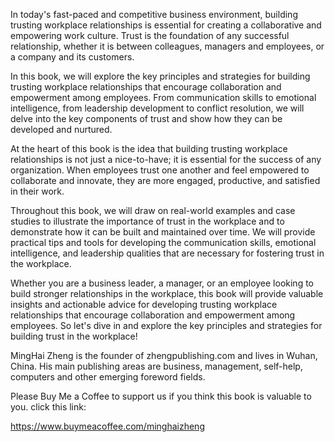 
In today's fast-paced and competitive business environment, building trusting workplace relationships is essential for creating a collaborative and empowering work culture. Trust is the foundation of any successful relationship, whether it is between colleagues, managers and employees, or a company and its customers.

In this book, we will explore the key principles and strategies for building trusting workplace relationships that encourage collaboration and empowerment among employees. From communication skills to emotional intelligence, from leadership development to conflict resolution, we will delve into the key components of trust and show how they can be developed and nurtured.

At the heart of this book is the idea that building trusting workplace relationships is not just a nice-to-have; it is essential for the success of any organization. When employees trust one another and feel empowered to collaborate and innovate, they are more engaged, productive, and satisfied in their work.

Throughout this book, we will draw on real-world examples and case studies to illustrate the importance of trust in the workplace and to demonstrate how it can be built and maintained over time. We will provide practical tips and tools for developing the communication skills, emotional intelligence, and leadership qualities that are necessary for fostering trust in the workplace.

Whether you are a business leader, a manager, or an employee looking to build stronger relationships in the workplace, this book will provide valuable insights and actionable advice for developing trusting workplace relationships that encourage collaboration and empowerment among employees. So let's dive in and explore the key principles and strategies for building trust in the workplace!

MingHai Zheng is the founder of zhengpublishing.com and lives in Wuhan, China. His main publishing areas are business, management, self-help, computers and other emerging foreword fields.

Please Buy Me a Coffee to support us if you think this book is valuable to you. click this link:

https://www.buymeacoffee.com/minghaizheng
